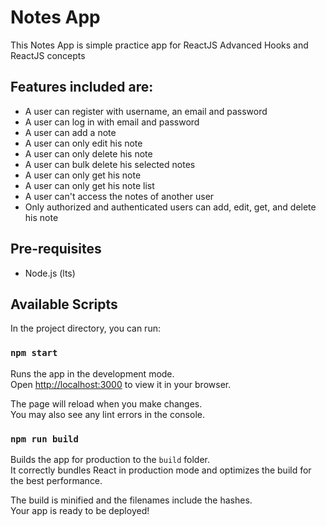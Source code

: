 # Notes App

This Notes App is simple practice app for ReactJS Advanced Hooks and ReactJS concepts

## Features included are:
  - A user can register with username, an email and password  
  - A user can log in with email and password  
  - A user can add a note  
  - A user can only edit his note  
  - A user can only delete his note
  - A user can bulk delete his selected notes 
  - A user can only get his note  
  - A user can only get his note list  
  - A user can't access the notes of another user  
  - Only authorized and authenticated users can add, edit, get, and delete his note

## Pre-requisites
  - Node.js (lts)

## Available Scripts

In the project directory, you can run:

### `npm start`

Runs the app in the development mode.\
Open [http://localhost:3000](http://localhost:3000) to view it in your browser.

The page will reload when you make changes.\
You may also see any lint errors in the console.

### `npm run build`

Builds the app for production to the `build` folder.\
It correctly bundles React in production mode and optimizes the build for the best performance.

The build is minified and the filenames include the hashes.\
Your app is ready to be deployed!